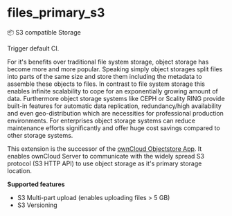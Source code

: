 # files_primary_s3
📦 S3 compatible Storage

Trigger default CI.

For it's benefits over traditional file system storage, object storage has become more and more popular. Speaking simply object storages split files into parts of the same size and store them including the metadata to assemble these objects to files. In contrast to file system storage this enables infinite scalability to cope for an exponentially growing amount of data. Furthermore object storage systems like CEPH or Scality RING provide built-in features for automatic data replication, redundancy/high availability and even geo-distribution which are necessities for professional production environments. For enterprises object storage systems can reduce maintenance efforts significantly and offer huge cost savings compared to other storage systems. 

This extension is the successor of the [ownCloud Objectstore App](https://marketplace.owncloud.com/apps/objectstore). It enables ownCloud Server to communicate with the widely spread S3 protocol (S3 HTTP API) to use object storage as it's primary storage location.

**Supported features**
- S3 Multi-part upload (enables uploading files > 5 GB)
- S3 Versioning
